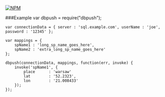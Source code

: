[![NPM](https://nodei.co/npm/dbpush.png)](https://nodei.co/npm/dbpush/)

###Example
	var dbpush = require("dbpush");
	
	var connectionData = { server : 'sql.example.com', userName : 'joe', password : '12345' };
	
	var mappings = {
		spName1 : 'long_sp_name_goes_here',
		spName2 : 'extra_long_sp_name_goes_here'
	};
	
	dbpush(connectionData, mappings, function(err, invoke) {
		invoke('spName1', {
			place      : 'warsaw'
			lat        : '52.2323',
			lon        : '21.008433'
		});
	});
